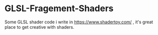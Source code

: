 # GLSL-Fragement-Shaders
Some GLSL shader code i write in https://www.shadertoy.com/ , it's great place to get creative with shaders.
